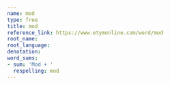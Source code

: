 ```yaml
---
name: mod
type: free
title: mod
reference_link: https://www.etymonline.com/word/mod
root_name: 
root_language: 
denotation: 
word_sums:
- sum: 'Mod + '
  respelling: mod
---
```

